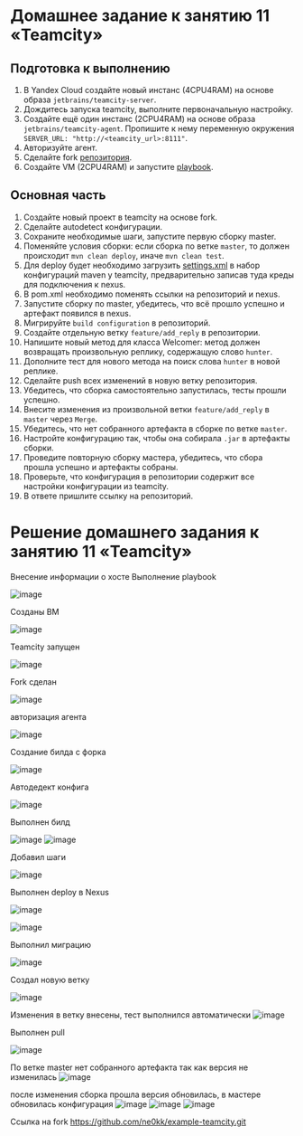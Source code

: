 # Домашнее задание к занятию 11 «Teamcity»

## Подготовка к выполнению

1. В Yandex Cloud создайте новый инстанс (4CPU4RAM) на основе образа `jetbrains/teamcity-server`.
2. Дождитесь запуска teamcity, выполните первоначальную настройку.
3. Создайте ещё один инстанс (2CPU4RAM) на основе образа `jetbrains/teamcity-agent`. Пропишите к нему переменную окружения `SERVER_URL: "http://<teamcity_url>:8111"`.
4. Авторизуйте агент.
5. Сделайте fork [репозитория](https://github.com/aragastmatb/example-teamcity).
6. Создайте VM (2CPU4RAM) и запустите [playbook](./infrastructure).

## Основная часть

1. Создайте новый проект в teamcity на основе fork.
2. Сделайте autodetect конфигурации.
3. Сохраните необходимые шаги, запустите первую сборку master.
4. Поменяйте условия сборки: если сборка по ветке `master`, то должен происходит `mvn clean deploy`, иначе `mvn clean test`.
5. Для deploy будет необходимо загрузить [settings.xml](./teamcity/settings.xml) в набор конфигураций maven у teamcity, предварительно записав туда креды для подключения к nexus.
6. В pom.xml необходимо поменять ссылки на репозиторий и nexus.
7. Запустите сборку по master, убедитесь, что всё прошло успешно и артефакт появился в nexus.
8. Мигрируйте `build configuration` в репозиторий.
9. Создайте отдельную ветку `feature/add_reply` в репозитории.
10. Напишите новый метод для класса Welcomer: метод должен возвращать произвольную реплику, содержащую слово `hunter`.
11. Дополните тест для нового метода на поиск слова `hunter` в новой реплике.
12. Сделайте push всех изменений в новую ветку репозитория.
13. Убедитесь, что сборка самостоятельно запустилась, тесты прошли успешно.
14. Внесите изменения из произвольной ветки `feature/add_reply` в `master` через `Merge`.
15. Убедитесь, что нет собранного артефакта в сборке по ветке `master`.
16. Настройте конфигурацию так, чтобы она собирала `.jar` в артефакты сборки.
17. Проведите повторную сборку мастера, убедитесь, что сбора прошла успешно и артефакты собраны.
18. Проверьте, что конфигурация в репозитории содержит все настройки конфигурации из teamcity.
19. В ответе пришлите ссылку на репозиторий.

# Решение домашнего задания к занятию 11 «Teamcity»

Внесение информации о хосте
Выполнение playbook

![image](https://github.com/user-attachments/assets/5c80724a-2918-45a9-b1c0-eb41e98eb447)

Созданы ВМ

![image](https://github.com/user-attachments/assets/86301343-4ade-47db-ad41-ee15905c7481)

Teamcity запущен

![image](https://github.com/user-attachments/assets/fdeeee7c-a120-4192-b5e9-9f1f5830e8c6)

Fork сделан

![image](https://github.com/user-attachments/assets/34cc3fdd-ed08-4c21-be46-a8c6f208586c)

авторизация агента 

![image](https://github.com/user-attachments/assets/10b18f7a-dcf8-4f0d-8d91-7a9932b7099d)

Создание билда с форка 

![image](https://github.com/user-attachments/assets/61dd35f5-b424-43e4-80cc-f28692516ee4)

Автодедект конфига

![image](https://github.com/user-attachments/assets/bd122781-6ff9-417c-95d2-9f0b089f89d8)

Выполнен билд

![image](https://github.com/user-attachments/assets/862f7611-5bc6-4286-bb9e-83283d3ba2ed)
![image](https://github.com/user-attachments/assets/3b2a5c5d-dc63-469b-b983-e4f02923c482)

Добавил шаги

![image](https://github.com/user-attachments/assets/7f329d8a-3cbb-4f64-aae4-bc4ddf1853f6)

Выполнен deploy в Nexus

![image](https://github.com/user-attachments/assets/d0fec14c-6ceb-4c06-88f4-71ce8bb96802)

![image](https://github.com/user-attachments/assets/1137587c-3500-401e-9e2f-6774a0ea6958)

Выполнил миграцию 

![image](https://github.com/user-attachments/assets/d7d41bc5-68b2-4961-b2f5-670cfd83a6e4)

Создал новую ветку 

![image](https://github.com/user-attachments/assets/19d73129-8528-444e-a831-1182a842ccb8)

Изменения в ветку внесены, тест выполнился автоматически
![image](https://github.com/user-attachments/assets/2753f830-c61f-4c10-ab83-924ae0b10ab1)

Выполнен pull

![image](https://github.com/user-attachments/assets/f4f9357e-80f0-496e-9f79-44593b023600)

По ветке master нет собранного артефакта так как версия не изменилась 
![image](https://github.com/user-attachments/assets/7fe088d6-6b56-47d4-a588-382975e57d70)

после изменения сборка прошла версия обновилась, в мастере обновилась конфигурация 
![image](https://github.com/user-attachments/assets/bd7b4673-d3f5-4b79-a84a-8884bde37fd8)
![image](https://github.com/user-attachments/assets/231396d1-1454-4cf9-8e67-135c9eaf054b)
![image](https://github.com/user-attachments/assets/4b60a07c-d4a2-4484-afa4-f01ac8b56fa8)

Ссылка на fork
https://github.com/ne0kk/example-teamcity.git

